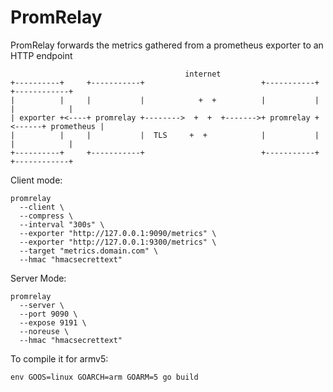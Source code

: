 # PromRelay

PromRelay forwards the metrics gathered from a prometheus exporter to an HTTP endpoint

```
                                       internet
+----------+     +-----------+                          +-----------+       +------------+
|          |     |           |            +  +          |           |       |            |
| exporter +<----+ promrelay +-------->  +  +  +------->+ promrelay +<------+ prometheus |
|          |     |           |  TLS     +  +            |           |       |            |
+----------+     +-----------+                          +-----------+       +------------+

```

Client mode:

```
promrelay 
  --client \
  --compress \ 
  --interval "300s" \ 
  --exporter "http://127.0.0.1:9090/metrics" \
  --exporter "http://127.0.0.1:9300/metrics" \
  --target "metrics.domain.com" \
  --hmac "hmacsecrettext"
```

Server Mode:

```
promrelay
  --server \
  --port 9090 \
  --expose 9191 \
  --noreuse \
  --hmac "hmacsecrettext"
```

To compile it for armv5:

```
env GOOS=linux GOARCH=arm GOARM=5 go build
```
